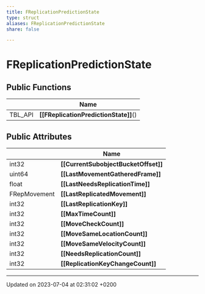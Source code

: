 ```yaml
---
title: FReplicationPredictionState
type: struct
aliases: FReplicationPredictionState
share: false

---
```


# FReplicationPredictionState





## Public Functions

|                | Name           |
| -------------- | -------------- |
| TBL_API | **[[FReplicationPredictionState]]**() |

## Public Attributes

|                | Name           |
| -------------- | -------------- |
| int32 | **[[CurrentSubobjectBucketOffset]]**  |
| uint64 | **[[LastMovementGatheredFrame]]**  |
| float | **[[LastNeedsReplicationTime]]**  |
| FRepMovement | **[[LastReplicatedMovement]]**  |
| int32 | **[[LastReplicationKey]]**  |
| int32 | **[[MaxTimeCount]]**  |
| int32 | **[[MoveCheckCount]]**  |
| int32 | **[[MoveSameLocationCount]]**  |
| int32 | **[[MoveSameVelocityCount]]**  |
| int32 | **[[NeedsReplicationCount]]**  |
| int32 | **[[ReplicationKeyChangeCount]]**  |

-------------------------------

Updated on 2023-07-04 at 02:31:02 +0200
